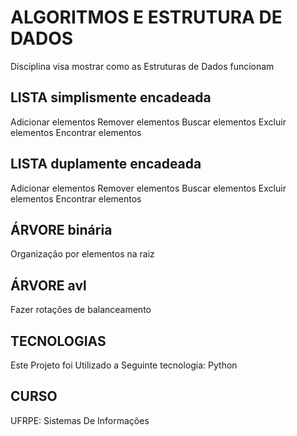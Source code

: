 # ALGORITMOS E ESTRUTURA DE DADOS
 Disciplina visa mostrar como as Estruturas de Dados funcionam

## LISTA simplismente encadeada
 Adicionar elementos
 Remover elementos
 Buscar elementos
 Excluir elementos
 Encontrar elementos

## LISTA duplamente encadeada
 Adicionar elementos
 Remover elementos
 Buscar elementos
 Excluir elementos
 Encontrar elementos
 
## ÁRVORE binária
 Organização por elementos na raiz

## ÁRVORE avl
 Fazer rotações de balanceamento

## TECNOLOGIAS
 Este Projeto foi Utilizado a Seguinte tecnologia:
  Python

## CURSO
UFRPE: Sistemas De Informações